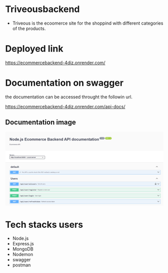 # Triveousbackend
- Triveous is the ecoomerce site for the shoppind with different categories of the products.

# Deployed link
https://ecommercebackend-4diz.onrender.com/
# Documentation on swagger

the documentation can be accessed throught the followin url.

https://ecommercebackend-4diz.onrender.com/api-docs/

<!--  -->
## Documentation image
<img src="https://github.com/dilipsanapinb/RevisionFiles/blob/main/Images/Screenshot%202023-09-02%20143057.png" alt="documentation image ">

# Tech stacks users
- Node.js
- Express.js
- MongoDB
- Nodemon
- swagger
- postman
